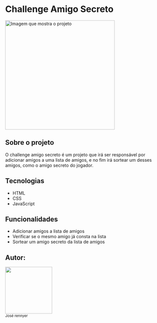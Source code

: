 # Challenge Amigo Secreto

<img src="https://github.com/user-attachments/assets/91a71bc8-d4e8-476d-97fe-98b11b5f9069" alt="Imagem que mostra o projeto" height="350px"/>

## Sobre o projeto
O challenge amigo secreto é um projeto que irá ser responsável por adicionar amigos a uma lista de amigos, e no fim irá sortear um desses amigos, como o amigo secreto do jogador.

## Tecnologias
- HTML
- CSS
- JavaScript

## Funcionalidades
- Adicionar amigos a lista de amigos
- Verificar se o mesmo amigo já consta na lista
- Sortear um amigo secreto da lista de amigos

## Autor:
<img src="https://github.com/user-attachments/assets/44f9127b-4ba9-49be-85b9-6626bf6df9e5" width="150px"/>
<br>
<sub>José rennyer</sub>
